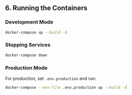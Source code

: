 


## 6. Running the Containers
### Development Mode
```bash
docker-compose up --build -d
```
### Stopping Services
```bash
docker-compose down
```
### Production Mode
For production, set `.env.production` and run:
```bash
docker-compose --env-file .env.production up --build -d
```